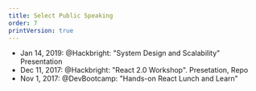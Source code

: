 ```yaml
---
title: Select Public Speaking
order: 7
printVersion: true
---
```


- Jan 14, 2019: @Hackbright: "System Design and Scalability" Presentation
- Dec 11, 2017: @Hackbright: "React 2.0 Workshop". Presetation, Repo
- Nov 1, 2017: @DevBootcamp: "Hands-on React Lunch and Learn"
